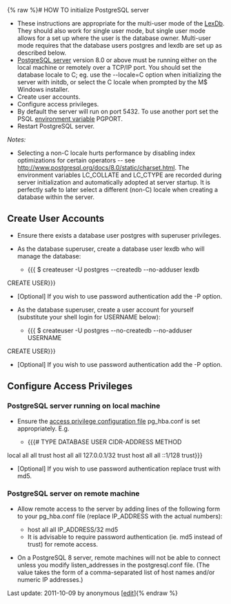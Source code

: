 {% raw %}# HOW TO initialize PostgreSQL server

- These instructions are appropriate for the multi-user mode of the
[LexDb](/LexDb). They should also work for single user mode, but
single user mode allows for a set up where the user is the database
owner. Multi-user mode requires that the database users postgres and
lexdb are set up as described below.
- [PostgreSQL server](http://www.postgresql.org/download/) version 8.0
or above must be running either on the local machine or remotely
over a TCP/IP port. You should set the database locale to C; eg. use
the --locale=C option when initializing the server with initdb, or
select the C locale when prompted by the M$ Windows installer.
- Create user accounts.
- Configure access privileges.
- By default the server will run on port 5432. To use another port set
the PSQL [environment
variable](http://www.postgresql.org/docs/7.4/interactive/libpq-envars.html)
PGPORT.
- Restart PostgreSQL server.

*Notes:*

- Selecting a non-C locale hurts performance by disabling index
optimizations for certain operators -- see
<http://www.postgresql.org/docs/8.0/static/charset.html>. The
environment variables LC\_COLLATE and LC\_CTYPE are recorded during
server initialization and automatically adopted at server startup.
It is perfectly safe to later select a different (non-C) locale when
creating a database within the server.

## Create User Accounts

- Ensure there exists a database user postgres with superuser
privileges.
- As the database superuser, create a database user lexdb who will
manage the database:
  
  - {{{ $ createuser -U postgres --createdb --no-adduser lexdb

CREATE USER}}}

- \[Optional\] If you wish to use password authentication add the -P
option.

<!-- -->


- As the database superuser, create a user account for yourself
(substitute your shell login for USERNAME below):
  
  - {{{ $ createuser -U postgres --no-createdb --no-adduser USERNAME

CREATE USER}}}

- \[Optional\] If you wish to use password authentication add the -P
option.

## Configure Access Privileges

### PostgreSQL server running on local machine

- Ensure the [access privilege configuration
file](http://www.postgresql.org/docs/8.1/interactive/client-authentication.html#AUTH-PG-HBA-CONF)
pg\_hba.conf is set appropriately. E.g.
  
  - {{{\# TYPE DATABASE USER CIDR-ADDRESS METHOD

local all all trust host all all 127.0.0.1/32 trust host all all ::1/128
trust}}}

- \[Optional\] If you wish to use password authentication replace
trust with md5.

### PostgreSQL server on remote machine

- Allow remote access to the server by adding lines of the following
form to your pg\_hba.conf file (replace IP\_ADDRESS with the actual
numbers):
  
  - host all all IP\_ADDRESS/32 md5
  - It is advisable to require password authentication (ie. md5
instead of trust) for remote access.

<!-- -->


- On a PostgreSQL 8 server, remote machines will not be able to
connect unless you modify listen\_addresses in the postgresql.conf
file. (The value takes the form of a comma-separated list of host
names and/or numeric IP addresses.)

Last update: 2011-10-09 by anonymous [[edit](https://github.com/delph-in/docs/wiki/LexDbPsqlInitialize/_edit)]{% endraw %}